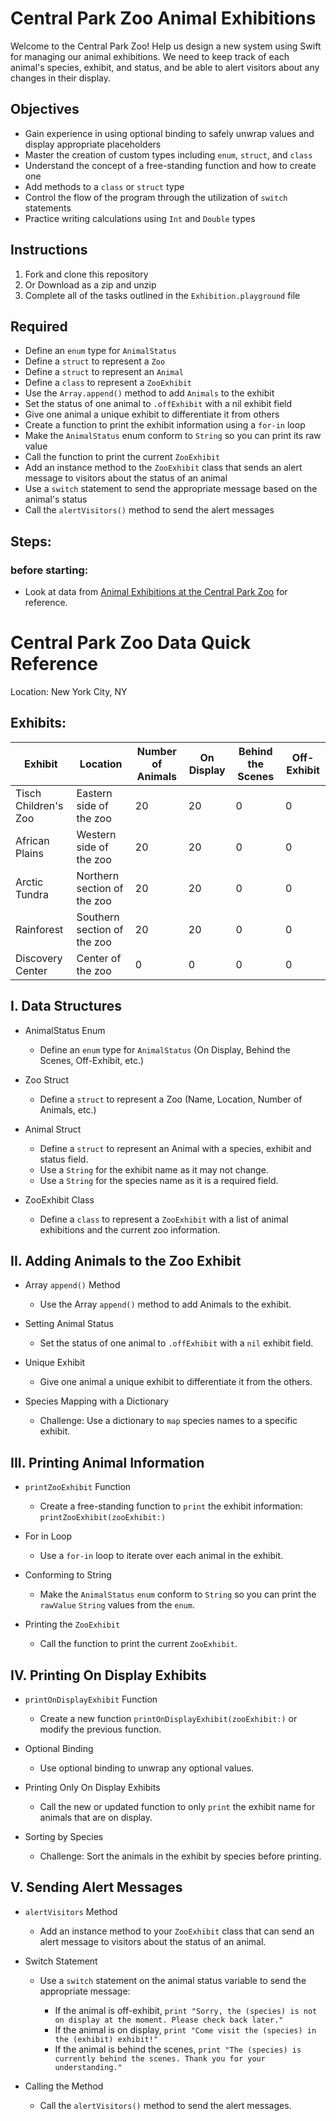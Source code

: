 # Central Park Zoo Animal Exhibitions

Welcome to the Central Park Zoo! Help us design a new system using Swift for managing our animal exhibitions. We need to keep track of each animal's species, exhibit, and status, and be able to alert visitors about any changes in their display.

## Objectives

- Gain experience in using optional binding to safely unwrap values and display appropriate placeholders
- Master the creation of custom types including `enum`, `struct`, and `class`
- Understand the concept of a free-standing function and how to create one
- Add methods to a `class` or `struct` type
- Control the flow of the program through the utilization of `switch` statements
- Practice writing calculations using `Int` and `Double` types

## Instructions

1. Fork and clone this repository
2. Or Download as a zip and unzip
3. Complete all of the tasks outlined in the `Exhibition.playground` file

## Required

- Define an `enum` type for `AnimalStatus`
- Define a `struct` to represent a `Zoo`
- Define a `struct` to represent an `Animal`
- Define a `class` to represent a `ZooExhibit`
- Use the `Array.append()` method to add `Animals` to the exhibit
- Set the status of one animal to `.offExhibit` with a nil exhibit field
- Give one animal a unique exhibit to differentiate it from others
- Create a function to print the exhibit information using a `for-in` loop
- Make the `AnimalStatus` enum conform to `String` so you can print its raw value
- Call the function to print the current `ZooExhibit`
- Add an instance method to the `ZooExhibit` class that sends an alert message to visitors about the status of an animal
- Use a `switch` statement to send the appropriate message based on the animal's status
- Call the `alertVisitors()` method to send the alert messages

## Steps:

### before starting:

- Look at data from <a target="_blank" href="https://www.centralparkzoo.com/exhibits">Animal Exhibitions at the Central Park Zoo</a> for reference.

# Central Park Zoo Data Quick Reference

Location: New York City, NY

## Exhibits:

| Exhibit              | Location                    | Number of Animals | On Display | Behind the Scenes | Off-Exhibit |
| -------------------- | --------------------------- | ----------------- | ---------- | ----------------- | ----------- |
| Tisch Children's Zoo | Eastern side of the zoo     | 20                | 20         | 0                 | 0           |
| African Plains       | Western side of the zoo     | 20                | 20         | 0                 | 0           |
| Arctic Tundra        | Northern section of the zoo | 20                | 20         | 0                 | 0           |
| Rainforest           | Southern section of the zoo | 20                | 20         | 0                 | 0           |
| Discovery Center     | Center of the zoo           | 0                 | 0          | 0                 | 0           |

## I. Data Structures

- AnimalStatus Enum

  - Define an `enum` type for `AnimalStatus` (On Display, Behind the Scenes, Off-Exhibit, etc.)

- Zoo Struct

  - Define a `struct` to represent a Zoo (Name, Location, Number of Animals, etc.)

- Animal Struct

  - Define a `struct` to represent an Animal with a species, exhibit and status field.
  - Use a `String` for the exhibit name as it may not change.
  - Use a `String` for the species name as it is a required field.

- ZooExhibit Class
  - Define a `class` to represent a `ZooExhibit` with a list of animal exhibitions and the current zoo information.

## II. Adding Animals to the Zoo Exhibit

- Array `append()` Method

  - Use the Array `append()` method to add Animals to the exhibit.

- Setting Animal Status

  - Set the status of one animal to `.offExhibit` with a `nil` exhibit field.

- Unique Exhibit

  - Give one animal a unique exhibit to differentiate it from the others.

- Species Mapping with a Dictionary
  - Challenge: Use a dictionary to `map` species names to a specific exhibit.

## III. Printing Animal Information

- `printZooExhibit` Function

  - Create a free-standing function to `print` the exhibit information: `printZooExhibit(zooExhibit:)`

- For in Loop

  - Use a `for-in` loop to iterate over each animal in the exhibit.

- Conforming to String

  - Make the `AnimalStatus` `enum` conform to `String` so you can print the `rawValue` `String` values from the `enum`.

- Printing the `ZooExhibit`
  - Call the function to print the current `ZooExhibit`.

## IV. Printing On Display Exhibits

- `printOnDisplayExhibit` Function

  - Create a new function `printOnDisplayExhibit(zooExhibit:)` or modify the previous function.

- Optional Binding

  - Use optional binding to unwrap any optional values.

- Printing Only On Display Exhibits

  - Call the new or updated function to only `print` the exhibit name for animals that are on display.

- Sorting by Species
  - Challenge: Sort the animals in the exhibit by species before printing.

## V. Sending Alert Messages

- `alertVisitors` Method

  - Add an instance method to your `ZooExhibit` class that can send an alert message to visitors about the status of an animal.

- Switch Statement

  - Use a `switch` statement on the animal status variable to send the appropriate message:

    - If the animal is off-exhibit, `print "Sorry, the (species) is not on display at the moment. Please check back later."`
    - If the animal is on display, `print "Come visit the (species) in the (exhibit) exhibit!"`
    - If the animal is behind the scenes, `print "The (species) is currently behind the scenes. Thank you for your understanding."`

- Calling the Method
  - Call the `alertVisitors()` method to send the alert messages.
